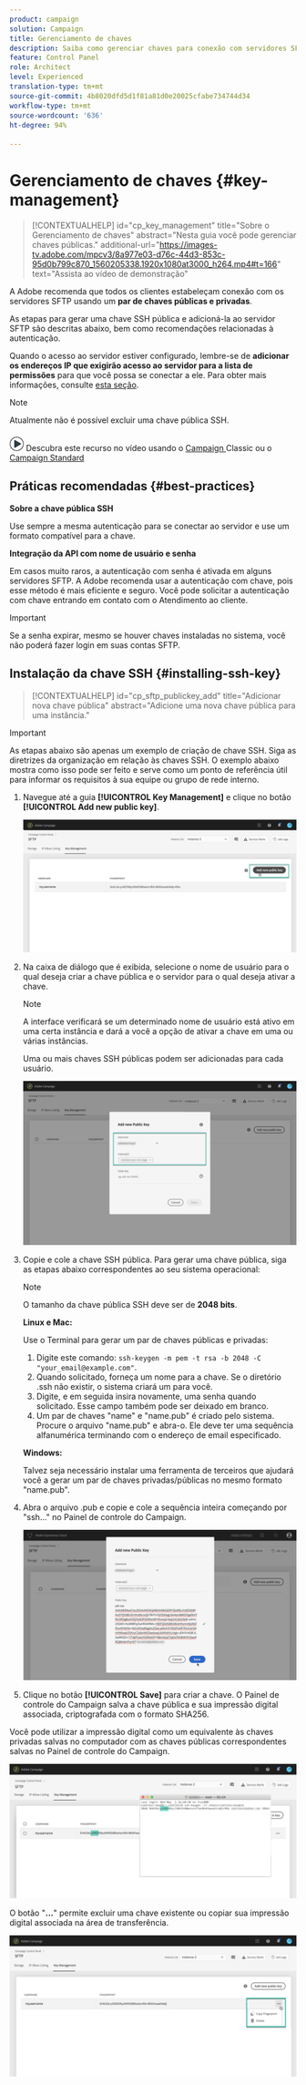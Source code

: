 ```yaml
---
product: campaign
solution: Campaign
title: Gerenciamento de chaves
description: Saiba como gerenciar chaves para conexão com servidores SFTP
feature: Control Panel
role: Architect
level: Experienced
translation-type: tm+mt
source-git-commit: 4b8020dfd5d1f81a81d0e20025cfabe734744d34
workflow-type: tm+mt
source-wordcount: '636'
ht-degree: 94%

---
```



# Gerenciamento de chaves {#key-management}

>[!CONTEXTUALHELP]
>id="cp_key_management"
>title="Sobre o Gerenciamento de chaves"
>abstract="Nesta guia você pode gerenciar chaves públicas."
>additional-url="https://images-tv.adobe.com/mpcv3/8a977e03-d76c-44d3-853c-95d0b799c870_1560205338.1920x1080at3000_h264.mp4#t=166" text="Assista ao vídeo de demonstração"

A Adobe recomenda que todos os clientes estabeleçam conexão com os servidores SFTP usando um **par de chaves públicas e privadas**.

As etapas para gerar uma chave SSH pública e adicioná-la ao servidor SFTP são descritas abaixo, bem como recomendações relacionadas à autenticação.

Quando o acesso ao servidor estiver configurado, lembre-se de **adicionar os endereços IP que exigirão acesso ao servidor para a lista de permissões** para que você possa se conectar a ele. Para obter mais informações, consulte [esta seção](../../instances-settings/using/ip-allow-listing-instance-access.md).

>[!NOTE]
>
>Atualmente não é possível excluir uma chave pública SSH.

![](assets/do-not-localize/how-to-video.png) Descubra este recurso no vídeo usando o  [Campaign ](https://experienceleague.adobe.com/docs/campaign-classic-learn/control-panel/sftp-management/generate-ssh-key.html?lang=en#sftp-management) Classic ou o  [Campaign Standard](https://experienceleague.adobe.com/docs/campaign-standard-learn/control-panel/sftp-management/generate-ssh-key.html?lang=en#sftp-management)

## Práticas recomendadas {#best-practices}

**Sobre a chave pública SSH**

Use sempre a mesma autenticação para se conectar ao servidor e use um formato compatível para a chave.

**Integração da API com nome de usuário e senha**

Em casos muito raros, a autenticação com senha é ativada em alguns servidores SFTP. A Adobe recomenda usar a autenticação com chave, pois esse método é mais eficiente e seguro. Você pode solicitar a autenticação com chave entrando em contato com o Atendimento ao cliente.

>[!IMPORTANT]
>
>Se a senha expirar, mesmo se houver chaves instaladas no sistema, você não poderá fazer login em suas contas SFTP.

## Instalação da chave SSH {#installing-ssh-key}

>[!CONTEXTUALHELP]
>id="cp_sftp_publickey_add"
>title="Adicionar nova chave pública"
>abstract="Adicione uma nova chave pública para uma instância."

>[!IMPORTANT]
>
>As etapas abaixo são apenas um exemplo de criação de chave SSH. Siga as diretrizes da organização em relação às chaves SSH. O exemplo abaixo mostra como isso pode ser feito e serve como um ponto de referência útil para informar os requisitos à sua equipe ou grupo de rede interno.

1. Navegue até a guia **[!UICONTROL Key Management]** e clique no botão **[!UICONTROL Add new public key]**.

   ![](assets/key0.png)

1. Na caixa de diálogo que é exibida, selecione o nome de usuário para o qual deseja criar a chave pública e o servidor para o qual deseja ativar a chave.

   >[!NOTE]
   >
   >A interface verificará se um determinado nome de usuário está ativo em uma certa instância e dará a você a opção de ativar a chave em uma ou várias instâncias.
   >
   >Uma ou mais chaves SSH públicas podem ser adicionadas para cada usuário.

   ![](assets/key1.png)

1. Copie e cole a chave SSH pública. Para gerar uma chave pública, siga as etapas abaixo correspondentes ao seu sistema operacional:

   >[!NOTE]
   >
   >O tamanho da chave pública SSH deve ser de **2048 bits**.

   **Linux e Mac:**

   Use o Terminal para gerar um par de chaves públicas e privadas:
   1. Digite este comando: `ssh-keygen -m pem -t rsa -b 2048 -C "your_email@example.com"`.
   1. Quando solicitado, forneça um nome para a chave. Se o diretório .ssh não existir, o sistema criará um para você.
   1. Digite, e em seguida insira novamente, uma senha quando solicitado. Esse campo também pode ser deixado em branco.
   1. Um par de chaves &quot;name&quot; e &quot;name.pub&quot; é criado pelo sistema. Procure o arquivo &quot;name.pub&quot; e abra-o. Ele deve ter uma sequência alfanumérica terminando com o endereço de email especificado.

   **Windows:**

   Talvez seja necessário instalar uma ferramenta de terceiros que ajudará você a gerar um par de chaves privadas/públicas no mesmo formato &quot;name.pub&quot;.

1. Abra o arquivo .pub e copie e cole a sequência inteira começando por &quot;ssh...&quot; no Painel de controle do Campaign.

   ![](assets/publickey.png)

1. Clique no botão **[!UICONTROL Save]** para criar a chave. O Painel de controle do Campaign salva a chave pública e sua impressão digital associada, criptografada com o formato SHA256.

Você pode utilizar a impressão digital como um equivalente às chaves privadas salvas no computador com as chaves públicas correspondentes salvas no Painel de controle do Campaign.

![](assets/fingerprint_compare.png)

O botão &quot;**...**&quot; permite excluir uma chave existente ou copiar sua impressão digital associada na área de transferência.

![](assets/key_options.png)
